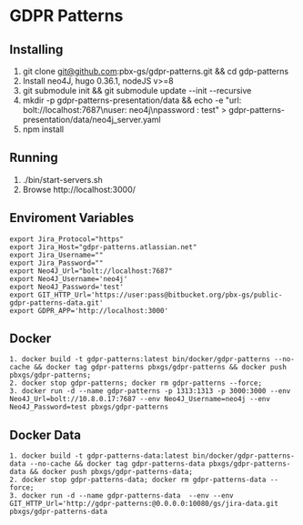 # GDPR Patterns

## Installing
1. git clone git@github.com:pbx-gs/gdpr-patterns.git && cd gdp-patterns
2. Install neo4J, hugo 0.36.1, nodeJS v>=8
3. git submodule init && git submodule update  --init --recursive
4. mkdir -p gdpr-patterns-presentation/data && echo -e "url: bolt://localhost:7687\nuser: neo4j\npassword : test" > gdpr-patterns-presentation/data/neo4j_server.yaml
5. npm install


## Running
1. ./bin/start-servers.sh
2. Browse http://localhost:3000/

## Enviroment Variables
    export Jira_Protocol="https"
    export Jira_Host="gdpr-patterns.atlassian.net"
    export Jira_Username=""
    export Jira_Password=""
    export Neo4J_Url="bolt://localhost:7687"
    export Neo4J_Username='neo4j'
    export Neo4J_Password='test' 
    export GIT_HTTP_Url='https://user:pass@bitbucket.org/pbx-gs/public-gdpr-patterns-data.git'
    export GDPR_APP='http://localhost:3000'

## Docker
    1. docker build -t gdpr-patterns:latest bin/docker/gdpr-patterns --no-cache && docker tag gdpr-patterns pbxgs/gdpr-patterns && docker push pbxgs/gdpr-patterns;
    2. docker stop gdpr-patterns; docker rm gdpr-patterns --force;
    3. docker run -d --name gdpr-patterns -p 1313:1313 -p 3000:3000 --env Neo4J_Url=bolt://10.8.0.17:7687 --env Neo4J_Username=neo4j --env Neo4J_Password=test pbxgs/gdpr-patterns


## Docker Data
    1. docker build -t gdpr-patterns-data:latest bin/docker/gdpr-patterns-data --no-cache && docker tag gdpr-patterns-data pbxgs/gdpr-patterns-data && docker push pbxgs/gdpr-patterns-data;
    2. docker stop gdpr-patterns-data; docker rm gdpr-patterns-data --force;
    3. docker run -d --name gdpr-patterns-data  --env --env GIT_HTTP_Url='http://gdpr-patterns:@0.0.0.0:10080/gs/jira-data.git pbxgs/gdpr-patterns-data

